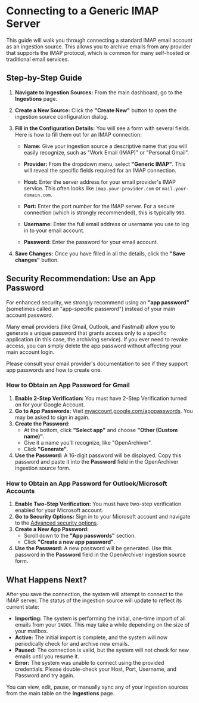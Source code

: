 # Connecting to a Generic IMAP Server

This guide will walk you through connecting a standard IMAP email account as an ingestion source. This allows you to archive emails from any provider that supports the IMAP protocol, which is common for many self-hosted or traditional email services.

## Step-by-Step Guide

1.  **Navigate to Ingestion Sources:**
    From the main dashboard, go to the **Ingestions** page.

2.  **Create a New Source:**
    Click the **"Create New"** button to open the ingestion source configuration dialog.

3.  **Fill in the Configuration Details:**
    You will see a form with several fields. Here is how to fill them out for an IMAP connection:

    -   **Name:** Give your ingestion source a descriptive name that you will easily recognize, such as "Work Email (IMAP)" or "Personal Gmail".

    -   **Provider:** From the dropdown menu, select **"Generic IMAP"**. This will reveal the specific fields required for an IMAP connection.

    -   **Host:** Enter the server address for your email provider's IMAP service. This often looks like `imap.your-provider.com` or `mail.your-domain.com`.

    -   **Port:** Enter the port number for the IMAP server. For a secure connection (which is strongly recommended), this is typically `993`.

    -   **Username:** Enter the full email address or username you use to log in to your email account.

    -   **Password:** Enter the password for your email account.

4.  **Save Changes:**
    Once you have filled in all the details, click the **"Save changes"** button.

## Security Recommendation: Use an App Password

For enhanced security, we strongly recommend using an **"app password"** (sometimes called an "app-specific password") instead of your main account password.

Many email providers (like Gmail, Outlook, and Fastmail) allow you to generate a unique password that grants access only to a specific application (in this case, the archiving service). If you ever need to revoke access, you can simply delete the app password without affecting your main account login.

Please consult your email provider's documentation to see if they support app passwords and how to create one.

### How to Obtain an App Password for Gmail

1.  **Enable 2-Step Verification:** You must have 2-Step Verification turned on for your Google Account.
2.  **Go to App Passwords:** Visit [myaccount.google.com/apppasswords](https://myaccount.google.com/apppasswords). You may be asked to sign in again.
3.  **Create the Password:**
    -   At the bottom, click **"Select app"** and choose **"Other (Custom name)"**.
    -   Give it a name you'll recognize, like "OpenArchiver".
    -   Click **"Generate"**.
4.  **Use the Password:** A 16-digit password will be displayed. Copy this password and paste it into the **Password** field in the OpenArchiver ingestion source form.

### How to Obtain an App Password for Outlook/Microsoft Accounts

1.  **Enable Two-Step Verification:** You must have two-step verification enabled for your Microsoft account.
2.  **Go to Security Options:** Sign in to your Microsoft account and navigate to the [Advanced security options](https://account.live.com/proofs/manage/additional).
3.  **Create a New App Password:**
    -   Scroll down to the **"App passwords"** section.
    -   Click **"Create a new app password"**.
4.  **Use the Password:** A new password will be generated. Use this password in the **Password** field in the OpenArchiver ingestion source form.

## What Happens Next?

After you save the connection, the system will attempt to connect to the IMAP server. The status of the ingestion source will update to reflect its current state:

-   **Importing:** The system is performing the initial, one-time import of all emails from your `INBOX`. This may take a while depending on the size of your mailbox.
-   **Active:** The initial import is complete, and the system will now periodically check for and archive new emails.
-   **Paused:** The connection is valid, but the system will not check for new emails until you resume it.
-   **Error:** The system was unable to connect using the provided credentials. Please double-check your Host, Port, Username, and Password and try again.

You can view, edit, pause, or manually sync any of your ingestion sources from the main table on the **Ingestions** page.
